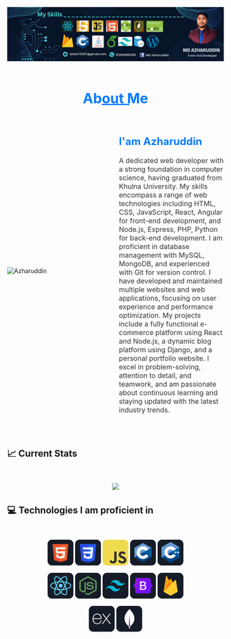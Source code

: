 <a href="https://www.facebook.com/profile.php?id=100032181202748">
  <img src="Images/banner.png" alt="Banner Image" />
</a>

<section style="padding-top: 3rem; padding-bottom: 2rem;">
    <h2 style="position: relative; font-size: 2rem; color: #007bff; margin-top: 1rem; margin-bottom: 2rem; text-align: center;">
        About Me
        <span style="position: absolute; content: ''; width: 64px; height: 0.18rem; left: 0; right: 0; margin: auto; top: 2rem; background-color: #007bff;"></span>
    </h2>
    <div style="display: grid; grid-template-columns: 1fr 1fr; gap: 1rem; align-items: center;">
        <div>
            <img src="Images/azhar.png" alt="Azharuddin" style="max-width: 100%; height: auto; display: block;">
        </div>
        <div>
            <h2 style="font-size: 1.5rem; color: #007bff;">I'am Azharuddin</h2>
            <p style="font-size: 1rem; color: #333;">
                A dedicated web developer with a strong foundation in computer science, having graduated from Khulna University. My skills encompass a range of web technologies including HTML, CSS, JavaScript, React, Angular for front-end development, and Node.js, Express, PHP, Python for back-end development. I am proficient in database management with MySQL, MongoDB, and experienced with Git for version control. I have developed and maintained multiple websites and web applications, focusing on user experience and performance optimization. My projects include a fully functional e-commerce platform using React and Node.js, a dynamic blog platform using Django, and a personal portfolio website. I excel in problem-solving, attention to detail, and teamwork, and am passionate about continuous learning and staying updated with the latest industry trends.
            </p>
        </div>
    </div>
</section>


## :chart_with_upwards_trend: Current Stats

<br />
<p align="center">
  <img width="80%" src="https://github-readme-streak-stats.herokuapp.com?user=Azhar190238&theme=react&hide_border=true&background=0D1117&stroke=0D1117&fire=FF1CF7&sideLabels=00F0FF&currStreakNum=FF1CF7&ring=FF1CF7&currStreakLabel=FF1CF7&sideNums=00F0FF" />
</p>


## :computer: Technologies I am proficient in

<br>
<p align="center">
  <img src="Images/icons/HTML.png" alt="HTML"/>
  <img src="Images/icons/css.png" alt="CSS"/>
  <img src="Images/icons/JavaScript.png" alt="JavaScript"/>
  <img src="Images/icons/c.png" alt="C"/>
  <img src="Images/icons/cpp.png" alt="C++"/>
</p>
<p align="center">
  <img src="Images/icons/react.png" alt="React"/>
   <img src="Images/icons/node.png" alt="Node.js"/>
  <img src="Images/icons/tailwind.png" alt="Tailwind CSS"/>
  <img src="Images/icons/Bootsrap.png" alt="Bootstrap"/>
  <img src="Images/icons/firebase.png" alt="Firebase"/>
</p>
<p align="center">
 
  <img src="Images/icons/express.png" alt="Express.js"/>
  <img src="Images/icons/mongo.png" alt="MongoDB"/>
</p>
<br/>
